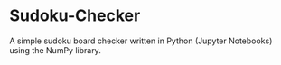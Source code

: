 # Sudoku-Checker
A simple sudoku board checker written in Python (Jupyter Notebooks) using the NumPy library. 
